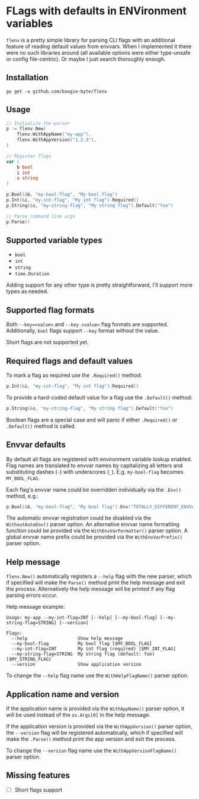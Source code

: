 # FLags with defaults in ENVironment variables

`flenv` is a pretty simple library for parsing CLI flags with an additional feature of reading default values from envvars. When I implemented it there were no such libraries around (all available options were either type-unsafe or config file-centric). Or maybe I just search thoroughly enough.

## Installation

```
go get -u github.com/boogie-byte/flenv
```

## Usage

```go
// Initialize the parser
p := flenv.New(
    flenv.WithAppName("my-app"),
    flenv.WithAppVersion("1.2.3"),
)

// Register flags
var (
    b bool
    i int
    s string
)

p.Bool(&b, "my-bool-flag", "My bool flag")
p.Int(&i, "my-int-flag", "My int flag").Required()
p.String(&s, "my-string-flag", "My string flag").Default("foo")

// Parse command line args
p.Parse()
```

## Supported variable types
* `bool`
* `int`
* `string`
* `time.Duration`

Adding support for any other type is pretty straightforward, I'll support more types as needed.

## Supported flag formats
Both `--key=<value>` and `--key <value>` flag formats are supported. Additionally, `bool` flags support `--key` format without the value.

Short flags are not supported yet.

## Required flags and default values
To mark a flag as required use the `.Required()` method:
```go
p.Int(&i, "my-int-flag", "My int flag").Required()
```

To provide a hard-coded default value for a flag use the `.Default()` method:
```go
p.String(&s, "my-string-flag", "My string flag").Default("foo")
```

Boolean flags are a special case and will panic if either `.Required()` or `.Default()` method is called.

## Envvar defaults
By default all flags are registered with environment variable lookup enabled. Flag names are translated to envvar names by capitalizing all letters and substituting dashes (`-`) with underscores (`_`). E.g. `my-bool-flag` becomes `MY_BOOL_FLAG`.

Each flag's envvar name could be overridden individually via the `.Env()` method, e.g.:
```go
p.Bool(&b, "my-bool-flag", "My bool flag").Env("TOTALLY_DIFFERENT_ENVVAR")
```

The automatic envvar registration could be disabled via the `WithoutAutoEnv()` parser option. An alternative envvar name formatting function could be provided via the `WithEnvVarFormatter()` parser option. A global envvar name prefix could be provided via the `WithEnvVarPrefix()` parser option.

## Help message
`flenv.New()` automatically registers a `--help` flag with the new parser, which if specified will make the `Parse()` method print the help message and exit the process. Alternatively the help message will be printed if any flag parsing errors occur.

Help message example:
```
Usage: my-app --my-int-flag=INT [--help] [--my-bool-flag] [--my-string-flag=STRING] [--version]

Flags:
  --help                   Show help message
  --my-bool-flag           My bool flag [$MY_BOOL_FLAG]
  --my-int-flag=INT        My int flag (required) [$MY_INT_FLAG]
  --my-string-flag=STRING  My string flag (default: foo) [$MY_STRING_FLAG]
  --version                Show application version
```

To change the `--help` flag name use the `WithHelpFlagName()` parser option.

## Application name and version
If the application name is provided via the `WithAppName()` parser option, it will be used instead of the `os.Args[0]` in the help message.

If the application version is provided via the `WithAppVersion()` parser option, the `--version` flag will be registered automatically, which if specified will make the `.Parse()` method print the app version and exit the process.

To change the `--version` flag name use the `WithAppVersionFlagName()` parser option.

## Missing features
- [ ] Short flags support
